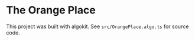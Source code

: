 # The Orange Place

This project was built with algokit. See `src/OrangePlace.algo.ts` for source
code.
